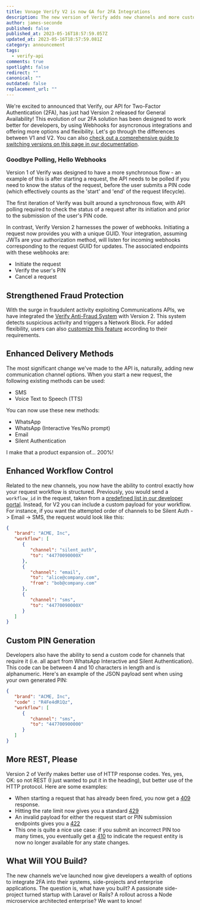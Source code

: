 ```yaml
---
title: Vonage Verify V2 is now GA for 2FA Integrations
description: The new version of Verify adds new channels and more customisation
author: james-seconde
published: false
published_at: 2023-05-16T18:57:59.057Z
updated_at: 2023-05-16T18:57:59.081Z
category: announcement
tags:
  - verify-api
comments: true
spotlight: false
redirect: ""
canonical: ""
outdated: false
replacement_url: ""
---
```

We're excited to announced that Verify, our API for Two-Factor Authentication (2FA), has just had Version 2 released for General Availability! This evolution of our 2FA solution has been designed to work better for developers, by using Webhooks for asyncronous integrations and offering more options and flexibility. Let's go through the differences between V1 and V2. You can also [check out a comprehensive guide to switching versions on this page in our documentation]().

### Goodbye Polling, Hello Webhooks

Version 1 of Verify was designed to have a more synchronous flow - an example of this is after starting a request, the API needs to be polled if you need to know the status of the request, before the user submits a PIN code (which effectively counts as the 'start' and 'end' of the request lifecycle).

The first iteration of Verify was built around a synchronous flow, with API polling required to check the status of a request after its initiation and prior to the submission of the user's PIN code.

In contrast, Verify Version 2 harnesses the power of webhooks. Initiating a request now provides you with a unique GUID. Your integration, assuming JWTs are your authorization method, will listen for incoming webhooks corresponding to the request GUID for updates. The associated endpoints with these webhooks are:

-   Initiate the request
-   Verify the user's PIN
-   Cancel a request

## Strengthened Fraud Protection

With the surge in fraudulent activity exploiting Communications APIs, we have integrated the [Verify Anti-Fraud System](https://chat.openai.com/?model=gpt-4) with Version 2. This system detects suspicious activity and triggers a Network Block. For added flexibility, users can also [customize this feature](https://chat.openai.com/?model=gpt-4) according to their requirements.

## Enhanced Delivery Methods

The most significant change we've made to the API is, naturally, adding new communication channel options. When you start a new request, the following existing methods can be used:

* SMS
* Voice Text to Speech (TTS)

You can now use these new methods:

- WhatsApp
- WhatsApp (Interactive Yes/No prompt)
- Email
- Silent Authentication

I make that a product expansion of... 200%!

## Enhanced Workflow Control

Related to the new channels, you now have the ability to control exactly how your request workflow is structured. Previously, you would send a `workflow_id` in the request, taken from a [predefined list in our developer portal](). Instead, for V2 you can include a custom payload for your workflow. For instance, if you want the attempted order of channels to be Silent Auth -> Email -> SMS, the request would look like this:

```json
{
   "brand": "ACME, Inc",
   "workflow": [
      {
         "channel": "silent_auth",
         "to": "44770090000X"
      },
	  {
         "channel": "email",
         "to": "alice@company.com",
         "from": "bob@company.com"
      },
      {
         "channel": "sms",
         "to": "44770090000X"
      }
   ]
}
```

## Custom PIN Generation

Developers also have the ability to send a custom code for channels that require it (i.e. all apart from WhatsApp Interactive and Silent Authentication). This code can be between 4 and 10 characters in length and is alphanumeric. Here's an example of the JSON payload sent when using your own generated PIN:

```json
{
   "brand": "ACME, Inc",
   "code" : "R4Fe4dR1Qz",
   "workflow": [
      {
         "channel": "sms",
         "to": "447700900000"
      }
   ]
}
```

## More REST, Please

Version 2 of Verify makes better use of HTTP response codes. Yes, yes, OK: so not REST (I just wanted to put it in the heading), but better use of the HTTP protocol. Here are some examples:

- When starting a request that has already been fired, you now get a [409]() response.
- Hitting the rate limit now gives you a standard [429]()
- An invalid payload for either the request start or PIN submission endpoints gives you a [422]()
- This one is quite a nice use case: if you submit an incorrect PIN too many times, you eventually get a [410]() to indicate the request entity is now no longer available for any state changes.

## What Will YOU Build?

The new channels we've launched now give developers a wealth of options to integrate 2FA into their systems, side-projects and enterprise applications. The question is, what have you built? A passionate side-project turned startup with Laravel or Rails? A rollout across a Node microservice architected enterprise? We want to know! 